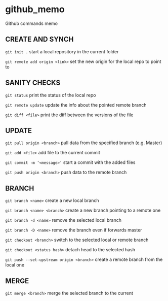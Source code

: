 # github_memo
Github commands memo

## CREATE AND SYNCH
``git init .``  start a local repository in the current folder

``git remote add origin <link>``  set the new origin for the local repo to point to 
## SANITY CHECKS
``git status``  print the status of the local repo

``git remote update``  update the info about the pointed remote branch

``git diff <file>``  print the diff between the versions of the file

## UPDATE
``git pull origin <branch>``  pull data from the specified branch (e.g. Master)

``git add <file>``  add file to the current commit

``git commit -m ‘<message>’`` start a commit with the added files

``git push origin <branch>``  push data to the remote branch
## BRANCH
``git branch <name>``  create a new local branch

``git branch <name> <branch>``  create a new branch pointing to a remote one

``git branch -d <name>`` remove the selected local branch

``git branch -D <name>``  remove the branch even if forwards master

``git checkout <branch>``  switch to the selected local or remote branch

``git checkout <status hash>``  detach head to the selected hash

``git push --set-upstream origin <branch>``  create a remote branch from the local one
## MERGE
``git merge <branch>``  merge the selected branch to the current

